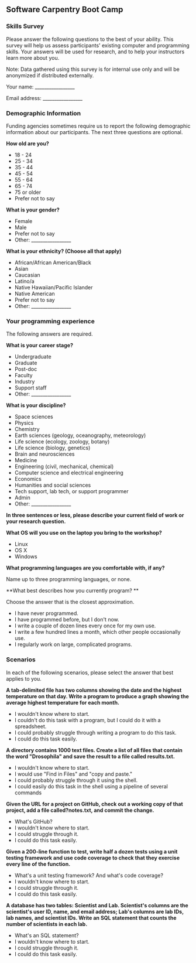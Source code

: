 ## Software Carpentry Boot Camp
### Skills Survey

Please answer the following questions to the best of your ability. This survey will help us assess participants' existing computer and programming skills. Your answers will be used for research, and to help your instructors learn more about you.

Note: Data gathered using this survey is for internal use only and will be anonymized if distributed externally.

Your name:  _________________

Email address: _________________

### Demographic Information

Funding agencies sometimes require us to report the following demographic
information about our participants.  The next three questions are optional.

**How old are you?**
 * 18 - 24
 * 25 - 34
 * 35 - 44
 * 45 - 54
 * 55 - 64
 * 65 - 74
 * 75 or older
 * Prefer not to say
 
**What is your gender?**
 * Female
 * Male
 * Prefer not to say
 * Other: _________________
 
**What is your ethnicity? (Choose all that apply)**
 * African/African American/Black
 * Asian
 * Caucasian
 * Latino/a
 * Native Hawaiian/Pacific Islander
 * Native American
 * Prefer not to say
 * Other: _________________
 
### Your programming experience
The following answers are required.
 
**What is your career stage?**
 * Undergraduate
 * Graduate
 * Post-doc
 * Faculty
 * Industry
 * Support staff
 * Other: _________________
 
**What is your discipline?**
 * Space sciences
 * Physics
 * Chemistry
 * Earth sciences (geology, oceanography, meteorology)
 * Life science (ecology, zoology, botany)
 * Life science (biology, genetics)
 * Brain and neurosciences
 * Medicine
 * Engineering (civil, mechanical, chemical)
 * Computer science and electrical engineering
 * Economics
 * Humanities and social sciences
 * Tech support, lab tech, or support programmer
 * Admin
 * Other: _________________

**In three sentences or less, please describe your current field of work or your research question.**

**What OS will you use on the laptop you bring to the workshop?**
 * Linux
 * OS X
 * Windows
 
**What programming languages are you comfortable with, if any?**

Name up to three programming languages, or none.

**What best describes how you currently program? **

Choose the answer that is the closest approximation.
 * I have never programmed.
 * I have programmed before, but I don't now.
 * I write a couple of dozen lines every once for my own use.
 * I write a few hundred lines a month, which other people occasionally use.
 * I regularly work on large, complicated programs.
 
### Scenarios

In each of the following scenarios, please select the answer that best applies to you.
 
**A tab-delimited file has two columns showing the date and the highest temperature on that day. Write a program to produce a graph showing the average highest temperature for each month.**
 * I wouldn't know where to start.
 * I couldn't do this task with a program, but I could do it with a spreadsheet.
 * I could probably struggle through writing a program to do this task.
 * I could do this task easily.

**A directory contains 1000 text files. Create a list of all files that contain the word "Drosophila" and save the result to a file called results.txt.**
 * I wouldn't know where to start.
 * I would use "Find in Files" and "copy and paste."
 * I could probably struggle through it using the shell.
 * I could easily do this task in the shell using a pipeline of several commands

**Given the URL for a project on GitHub, check out a working copy of that project, add a file called?notes.txt, and commit the change.**
 * What's GitHub?
 * I wouldn't know where to start.
 * I could struggle through it.
 * I could do this task easily.

**Given a 200-line function to test, write half a dozen tests using a unit testing framework and use code coverage to check that they exercise every line of the function.**
 * What's a unit testing framework? And what's code coverage?
 * I wouldn't know where to start.
 * I could struggle through it.
 * I could do this task easily.

**A database has two tables: Scientist and Lab. Scientist's columns are the scientist's user ID, name, and email address; Lab's columns are lab IDs, lab names, and scientist IDs. Write an SQL statement that counts the number of scientists in each lab.**
 * What's an SQL statement?
 * I wouldn't know where to start.
 * I could struggle through it.
 * I could do this task easily.

 
 
 
 
 
 
 